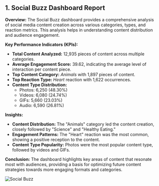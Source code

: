 ## 1. Social Buzz Dashboard Report

**Overview:**
The Social Buzz dashboard provides a comprehensive analysis of social media content creation across various categories, types, and reaction metrics. 
This analysis helps in understanding content distribution and audience engagement.

**Key Performance Indicators (KPIs):**
- **Total Content Analyzed:** 12,935 pieces of content across multiple categories.
- **Average Engagement Score:** 39.62, indicating the average level of interaction per content piece.
- **Top Content Category:** *Animals* with 1,897 pieces of content.
- **Top Reaction Type:** *Heart* reaction with 1,622 occurrences.
- **Content Type Distribution:** 
  - Photos: 6,250 (48.30%)
  - Videos: 6,080 (24.74%)
  - GIFs: 5,660 (23.03%)
  - Audio: 6,590 (26.81%)

**Insights:**
- **Content Distribution:** The "Animals" category led the content creation, closely followed by "Science" and "Healthy Eating." 
- **Engagement Patterns:** The "Heart" reaction was the most common, showing a positive reception to the content.
- **Content Type Popularity:** Photos were the most popular content type, followed by videos and GIFs.

**Conclusion:**
The dashboard highlights key areas of content that resonate most with audiences,
providing a basis for optimizing future content strategies towards more engaging formats and categories.


![Social Buzz](https://github.com/user-attachments/assets/7c06946a-ba1c-4a50-979c-aea15dee5102)

